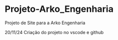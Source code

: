 # Projeto-Arko_Engenharia
 Projeto de Site para a Arko Engenharia

 20/11/24
    Criação do projeto no vscode e github
    
